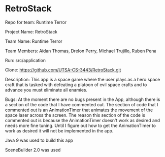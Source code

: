 # RetroStack
Repo for team: Runtime Terror

Project Name: RetroStack

Team Name: Runtime Terror

Team Members: Aidan Thomas, Drelon Perry, Michael Trujillo, Ruben Pena

Run: src/application

Clone: https://github.com/UTSA-CS-3443/RetroStack.git

Description: This app is a space game where the user plays as a hero space craft that is tasked with defeating a platoon of evil space crafts and to advance you must eliminate all enamies.

Bugs: At the moment there are no bugs present in the App, although there is a section of the code that I have commented out. The section of code that I commented out is an AnimationTimer that 
animates the movement of the space laser across the screen. The reason this section of the code is commented out is because the AnimationTimer doesn't work as desired and needs more fine tuning. 
Until I figure out how to get the AnimationTimer to work as desired it will not be implemented in the app.

Java 9 was used to build this app

SceneBuilder 2.0 was used

